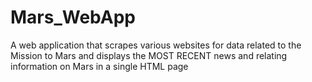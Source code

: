 # Mars_WebApp
A web application that scrapes various websites for data related to the Mission to Mars and displays the MOST RECENT news and relating information on Mars in a single HTML page
